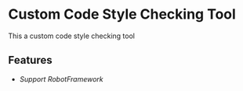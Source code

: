 # Custom Code Style Checking Tool

This a custom code style checking tool

## Features
- _Support RobotFramework_



